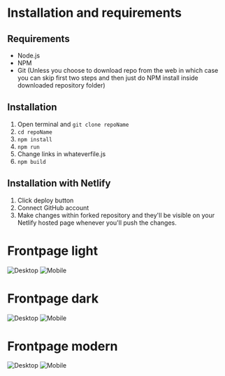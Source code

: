 # Installation and requirements

## Requirements
* Node.js
* NPM
* Git (Unless you choose to download repo from the web in which case you can skip first two steps and then just do NPM install inside downloaded repository folder)

## Installation
1. Open terminal and `git clone repoName`
2. `cd repoName`
3. `npm install`
4. `npm run`
5. Change links in whateverfile.js
6. `npm build`

## Installation with Netlify
1. Click deploy button
2. Connect GitHub account
3. Make changes within forked repository and they'll be visible on your Netlify hosted page whenever you'll push the changes.

# Frontpage light
![Desktop](https://cloud.githubusercontent.com/assets/11031051/21482083/f899fbc8-cb77-11e6-83a5-5784f066d99c.png) 
![Mobile](https://cloud.githubusercontent.com/assets/11031051/21482164/14b36b4a-cb79-11e6-9328-3adfa0e3529e.png) 
# Frontpage dark
![Desktop](https://cloud.githubusercontent.com/assets/11031051/21482080/e989a5fc-cb77-11e6-9468-51cb8547a850.png) 
![Mobile](https://cloud.githubusercontent.com/assets/11031051/21482159/ff69ee44-cb78-11e6-9232-cc14f515406a.png) 
# Frontpage modern
![Desktop](https://cloud.githubusercontent.com/assets/11031051/21482072/cfb82b80-cb77-11e6-9b5c-dc34892023f0.png) 
![Mobile](https://cloud.githubusercontent.com/assets/11031051/21482174/264eac3e-cb79-11e6-8bd9-5e1bb9f38932.png) 
